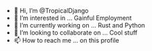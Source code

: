 - 👋 Hi, I’m @TropicalDjango
- 👀 I’m interested in ... Gainful Employment
- 🌱 I’m currently working on ... Rust and Python
- 💞️ I’m looking to collaborate on ... Cool stuff
- 📫 How to reach me ... on this profile

<!---
TropicalDjango/TropicalDjango is a ✨ special ✨ repository because its `README.md` (this file) appears on your GitHub profile.
You can click the Preview link to take a look at your changes.
--->
